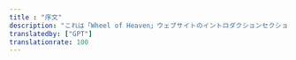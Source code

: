 ```yaml
---
title : "序文"
description: "これは「Wheel of Heaven」ウェブサイトのイントロダクションセクションで、地球上の生命の創造と発展において、高度な宇宙文明「エロヒム」が重要な役割を果たしたという仮説を探求する魅力的な物語を紹介しています。この理論のさまざまな側面に深く掘り下げ、文明の基盤や宗教的シンクレティズムからインテリジェントデザインの概念、人類の意識の大覚醒の可能性までを探ります。この物語は古代の聖典と歴史的な出来事を再解釈し、人類と宇宙生物との間の宇宙的なつながりを提案しています。各章は読者を思考を促す旅に招き、従来の見解に挑戦し、人類の宇宙的起源と運命の探求を奨励します。"
translatedby: ["GPT"]
translationrate: 100
---
```

